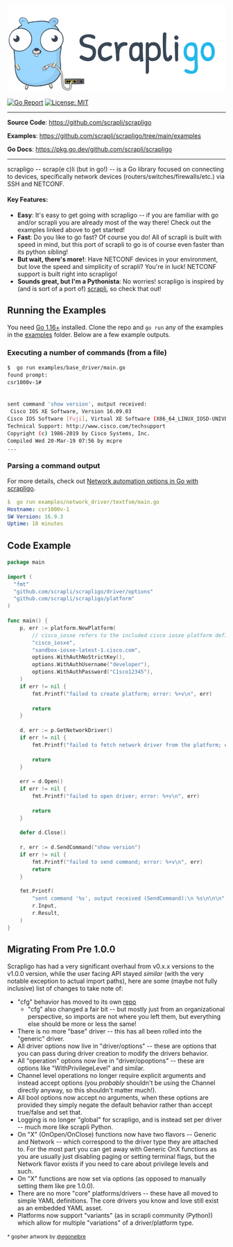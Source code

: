 <p align=center><a href=""><img src=scrapligo.svg?sanitize=true/></a></p>

[![Go Report](https://img.shields.io/badge/go%20report-A%2B-blue?style=flat-square&color=00c9ff&labelColor=bec8d2)](https://goreportcard.com/report/github.com/scrapli/scrapligo)
[![License: MIT](https://img.shields.io/badge/License-MIT-blueviolet.svg?style=flat-square)](https://opensource.org/licenses/MIT)


---

**Source Code**: <a href="https://github.com/scrapli/scrapligo" target="_blank">https://github.com/scrapli/scrapligo</a>

**Examples**: <a href="https://github.com/scrapli/scrapligo/tree/main/examples" target="_blank">https://github.com/scrapli/scrapligo/tree/main/examples</a>

**Go Docs**: <a href="https://pkg.go.dev/github.com/scrapli/scrapligo" target="_blank">https://pkg.go.dev/github.com/scrapli/scrapligo</a>

---

scrapligo -- scrap(e c)li (but in go!) --  is a Go library focused on connecting to devices, specifically network devices
(routers/switches/firewalls/etc.) via SSH and NETCONF.


#### Key Features:

- __Easy__: It's easy to get going with scrapligo -- if you are familiar with go and/or scrapli you are already most of 
  the way there! Check out the examples linked above to get started! 
- __Fast__: Do you like to go fast? Of course you do! All of scrapli is built with speed in mind, but this port of 
  scrapli to go is of course even faster than its python sibling! 
- __But wait, there's more!__: Have NETCONF devices in your environment, but love the speed and simplicity of
  scrapli? You're in luck! NETCONF support is built right into scrapligo!
- __Sounds great, but I'm a Pythonista__: No worries! scrapligo is inspired by (and is sort of a 
  port of) [scrapli](https://github.com/carlmontanari/scrapli), so check that out!


## Running the Examples

You need [Go 1.16+](https://golang.org/doc/install) installed. Clone the repo and `go run` any 
of the examples in the [examples](/examples) folder. Below are a few example outputs.

### Executing a number of commands (from a file)

```bash
$  go run examples/base_driver/main.go
found prompt: 
csr1000v-1#


sent command 'show version', output received:
 Cisco IOS XE Software, Version 16.09.03
Cisco IOS Software [Fuji], Virtual XE Software (X86_64_LINUX_IOSD-UNIVERSALK9-M), Version 16.9.3, RELEASE SOFTWARE (fc2)
Technical Support: http://www.cisco.com/techsupport
Copyright (c) 1986-2019 by Cisco Systems, Inc.
Compiled Wed 20-Mar-19 07:56 by mcpre
...
```

### Parsing a command output

For more details, check out [Network automation options in Go with scrapligo](https://netdevops.me/2021/network-automation-options-in-go-with-scrapligo/).

```yaml
$  go run examples/network_driver/textfsm/main.go
Hostname: csr1000v-1
SW Version: 16.9.3
Uptime: 18 minutes
```


## Code Example

```go
package main

import (
  "fmt"
  "github.com/scrapli/scrapligo/driver/options"
  "github.com/scrapli/scrapligo/platform"
)

func main() {
    p, err := platform.NewPlatform(
        // cisco_iosxe refers to the included cisco iosxe platform definition
        "cisco_iosxe",
        "sandbox-iosxe-latest-1.cisco.com",
        options.WithAuthNoStrictKey(),
        options.WithAuthUsername("developer"),
        options.WithAuthPassword("C1sco12345"),
    )
    if err != nil {
        fmt.Printf("failed to create platform; error: %+v\n", err)

		return
    }

    d, err := p.GetNetworkDriver()
    if err != nil {
        fmt.Printf("failed to fetch network driver from the platform; error: %+v\n", err)

        return
    }

    err = d.Open()
    if err != nil {
        fmt.Printf("failed to open driver; error: %+v\n", err)

        return
    }

    defer d.Close()

    r, err := d.SendCommand("show version")
    if err != nil {
        fmt.Printf("failed to send command; error: %+v\n", err)
        return
    }
  
    fmt.Printf(
        "sent command '%s', output received (SendCommand):\n %s\n\n\n",
        r.Input,
        r.Result,
    )
}
```

## Migrating From Pre 1.0.0

Scrapligo has had a very significant overhaul from v0.x.x versions to the v1.0.0 version, while 
the user facing API stayed *similar* (with the very notable exception to actual import paths), 
here are some (maybe not fully inclusive) list of changes to take note of:

- "cfg" behavior has moved to its own [repo]("https://github.com/scrapli/scrapligocfg)
  - "cfg" also changed a fair bit -- but mostly just from an organizational perspective, so 
    imports are not where you left them, but everything else should be more or less the same!  
- There is no more "base" driver -- this has all been rolled into the "generic" driver.
- All driver options now live in "driver/options" -- these are options that you can pass during 
  driver creation to modify the drivers behavior.
- All "operation" options now live in "driver/opoptions" -- these are options like 
  "WithPrivilegeLevel" and similar.
- Channel level operations no longer require explicit arguments and instead accept options (you 
  *probably* shouldn't be using the Channel directly anyway, so this shouldn't matter much!).
- All bool options now accept no arguments, when these options are provided they simply negate 
  the default behavior rather than accept true/false and set that.
- Logging is no longer "global" for scrapligo, and is instead set per driver -- much more like 
  scrapli Python.
- On "X" (OnOpen/OnClose) functions now have two flavors -- Generic and Network -- which 
  correspond to the driver type they are attached to. For the most part you can get away with 
  Generic OnX functions as you are usually just disabling paging or setting terminal flags, but 
  the Network flavor exists if you need to care about privilege levels and such.
- On "X" functions are now set via options (as opposed to manually setting them like pre 1.0.0).
- There are no more "core" platforms/drivers -- these have all moved to simple YAML definitions. 
  The core drivers you know and love still exist as an embedded YAML asset.
- Platforms now support "variants" (as in scrapli community (Python)) which allow for multiple 
  "variations" of a driver/platform type.




<small>* gopher artwork by [@egonelbre](https://github.com/egonelbre/gophers)</small>
